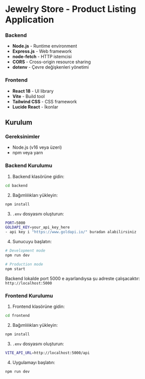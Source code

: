 # Jewelry Store - Product Listing Application





### Backend
- **Node.js** - Runtime environment
- **Express.js** - Web framework
- **node-fetch** - HTTP istemcisi
- **CORS** - Cross-origin resource sharing
- **dotenv** - Çevre değişkenleri yönetimi

### Frontend
- **React 18** - UI library
- **Vite** - Build tool
- **Tailwind CSS** - CSS framework
- **Lucide React** - İkonlar

## Kurulum

### Gereksinimler
- Node.js (v16 veya üzeri)
- npm veya yarn

### Backend Kurulumu

1. Backend klasörüne gidin:
```bash
cd backend
```

2. Bağımlılıkları yükleyin:
```bash
npm install
```

3. `.env` dosyasını oluşturun:
```bash
PORT=5000
GOLDAPI_KEY=your_api_key_here    
- api key i "https://www.goldapi.io/" buradan alabilirsiniz
```

4. Sunucuyu başlatın:
```bash
# Development mode
npm run dev

# Production mode
npm start
```

Backend lokalde port 5000 e ayarlandıysa şu adreste çalışacaktır: `http://localhost:5000`

### Frontend Kurulumu

1. Frontend klasörüne gidin:
```bash
cd frontend
```

2. Bağımlılıkları yükleyin:
```bash
npm install
```

3. `.env` dosyasını oluşturun:
```bash
VITE_API_URL=http://localhost:5000/api
```

4. Uygulamayı başlatın:
```bash
npm run dev
```





